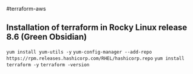 #terraform-aws

## Installation of terraform in Rocky Linux release 8.6 (Green Obsidian)

`yum install yum-utils -y`
`yum-config-manager --add-repo https://rpm.releases.hashicorp.com/RHEL/hashicorp.repo`
`yum install terraform -y`
`terraform -version`


